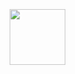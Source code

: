 <div id="header" align="center">
  <img src="https://media.giphy.com/media/bPCwGUF2sKjyE/giphy.gif" width="100">
</div>
<!--
**steveshumaker/steveshumaker** is a ✨ _special_ ✨ repository because its `README.md` (this file) appears on your GitHub profile.

Here are some ideas to get you started:

- 🔭 I’m currently working on ...
- 🌱 I’m currently learning ...
- 👯 I’m looking to collaborate on ...
- 🤔 I’m looking for help with ...
- 💬 Ask me about ...
- 📫 How to reach me: ...
- 😄 Pronouns: ...
- ⚡ Fun fact: ...
-->
